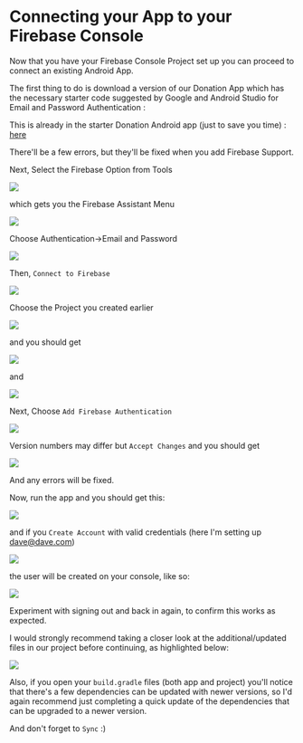 # Connecting your App to your Firebase Console

Now that you have your Firebase Console Project set up you can proceed to connect an existing Android App.

The first thing to do is download a version of our Donation App which has the necessary starter code suggested by Google and Android Studio for Email and Password Authentication :

This is already in the starter Donation Android app (just to save you time) : [here](archives/donation-v4-start.zip)

There'll be a few errors, but they'll be fixed when you add Firebase Support.

Next, Select the Firebase Option from Tools

![](img/k09s201.png)

which gets you the Firebase Assistant Menu

![](img/k09s202.png)

Choose Authentication->Email and Password

![](img/k09s203.png)

Then, `Connect to Firebase`

![](img/k09s204.png)

Choose the Project you created earlier

![](img/k09s205.png)

and you should get

![](img/k09s206.png)

and

![](img/k09s207.png)

Next, Choose `Add Firebase Authentication`

![](img/k09s208.png)

Version numbers may differ but `Accept Changes` and you should get

![](img/k09s209.png)

And any errors will be fixed.

Now, run the app and you should get this:

![](img/k09s210.png)

and if you `Create Account` with valid credentials (here I'm setting up dave@dave.com)

![](img/k09s211.png)

the user will be created on your console, like so:

![](img/k09s212.png)

Experiment with signing out and back in again, to confirm this works as expected.

I would strongly recommend taking a closer look at the additional/updated files in our project before continuing, as highlighted below:

![](img/k09s213.png)

Also, if you open your `build.gradle` files (both app and project) you'll notice that there's a few dependencies can be updated with newer versions, so I'd again recommend just completing a quick update of the dependencies that can be upgraded to a newer version.

And don't forget to `Sync` :)

